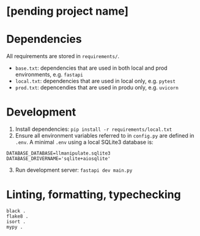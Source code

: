 # [pending project name]

# Dependencies

All requirements are stored in `requirements/`. 
- `base.txt`: dependencies that are used in both local and prod environments, e.g. `fastapi`
- `local.txt`: dependencies that are used in local only, e.g. `pytest`
- `prod.txt`: depencendies that are used in produ only, e.g. `uvicorn`

# Development

1. Install dependencies: `pip install -r requirements/local.txt`
2. Ensure all environment variables referred to in `config.py` are defined in `.env`. A minimal `.env` using a local SQLite3 database is:

```
DATABASE_DATABASE=llmanipulate.sqlite3
DATABASE_DRIVERNAME='sqlite+aiosqlite'
```

3. Run development server: `fastapi dev main.py`



# Linting, formatting, typechecking

```
black .
flake8 .
isort .
mypy .
```